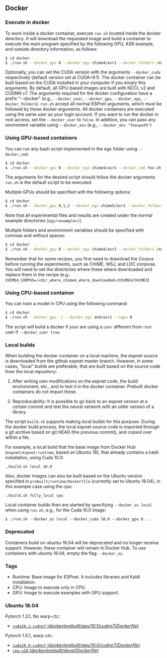 ## Docker

### Execute in docker
To work inside a docker container, execute `run.sh` located inside the docker directory.
It will download the requested image and build a container to execute the main program specified by the following GPU, ASR example, and outside directory information, as follows:
```sh
$ cd docker
$ ./run.sh --docker_gpu 0 --docker_egs chime4/asr1 --docker_folders /export/corpora4/CHiME4/CHiME3 --dlayers 1 --ngpu 1
```
Optionally, you can set the CUDA version with the arguments `--docker_cuda` respectively (default version set at CUDA=9.1). The docker container can be built based on the CUDA installed in your computer if you empty this arguments.
By default, all GPU-based images are built with NCCL v2 and CUDNN v7.
The arguments required for the docker configuration have a prefix "--docker" (e.g., `--docker_user`, `--docker_gpu`, `--docker_egs`, `--docker_folders`). `run.sh` accept all normal ESPnet arguments, which must be followed by these docker arguments.
All docker containers are executed using the same user as your login account. If you want to run the docker in root access, set the `--docker_user` to `false`. In addition, you can pass any enviroment variable using `--docker_env` (e.g., `--docker_env "foo=path"`)

### Using GPU-based containers

You can run any bash script implemented in the egs folder using `--docker_cmd`:
```sh
$ cd docker
$ ./run.sh --docker_gpu 0 --docker_egs chime4/asr1 --docker_cmd foo.sh --arg_1 <arg_1> --arg_2 <arg_2>
```
The arguments for the desired script should follow the docker arguments. `run.sh` is the default script to be executed.

Multiple GPUs should be specified with the following options:
```sh
$ cd docker
$ ./run.sh --docker_gpu 0,1,2 --docker_egs chime5/asr1 --docker_folders /export/corpora4/CHiME5 --ngpu 3
```
Note that all experimental files and results are created under the normal example directories (`egs/<example>/`).

Multiple folders and environment variables should be specified with commas and without spaces:
```sh
$ cd docker
$ ./run.sh --docker_gpu 0 --docker_egs chime4/asr1 --docker_folders /export/corpus/CHiME4,/export/corpus/LDC/LDC93S6B,/export/corpus/LDC/LDC94S13B --docker_env "CHIME4_CORPUS=/export/corpus/CHiME4/CHiME3,WSJ0_CORPUS=/export/corpus/LDC/LDC93S6B,WSJ1_CORPUS=/export/corpus/LDC/LDC94S13B" --ngpu 1
```

Remember that for some recipes, you first need to download the Corpus before running the experiments, such as CHiME, WSJ, and LDC corporas. You will need to set the directories where these where downloaded and replace them in the recipe (e.g.: `CHIME4_CORPUS=/<dir_where_chime4_where_downloaded>/CHiME4/CHiME3`)

### Using CPU-based container

You can train a model in CPU using the following command:
```sh
$ cd docker
$ ./run.sh --docker_gpu -1 --docker_egs an4/asr1 --ngpu 0
```

The script will build a docker if your are using a `user` different from `root` user if `--docker_user true`.


### Local builds

When building the docker container on a local machine, the espnet source is downloaded from the github espnet master branch.
However, in some cases, "local" builds are preferable, that are built based on the source code from the local repository:

1. After writing own modifications on the espnet code, the build environment, etc., and to test it in the docker container. Prebuilt docker containers do not import these.

2. Reproducability: It is possible to go back to an espnet version at a certain commit and test the neural network with an older version of a library.

The script `build.sh` supports making local builds for this purpose. During the docker build process, the local espnet source code is imported through a git archive based on git HEAD (the previous commit), and copied over within a file.

For example, a local build that the base image from Docker Hub (`espnet/espnet:runtime`, based on Ubuntu 16), that already contains a kaldi installation, using Cuda 10.0:
```
./build.sh local 10.0
```

Also, docker images can also be built based on the Ubuntu version specified in `prebuilt/runtime/Dockerfile` (currently set to Ubuntu 18.04), in this example case using the cpu:
```
./build.sh fully_local cpu
```

Local container builds then are started by specifying `--docker_os local` when using `run.sh`, e.g., for the Cuda 10.0 image:
```
$ ./run.sh --docker_os local --docker_cuda 10.0 --docker_gpu 0 ...
```


### Deprecated

Containers build on ubuntu-16.04 will be deprecated and no longer receive support. However, these container will remain in Docker Hub.
To use containers with ubuntu 16.04, empty the flag `--docker_os`.

### Tags

- Runtime: Base image for ESPnet. It includes libraries and Kaldi installation.
- CPU: Image to execute only in CPU.
- GPU: Image to execute examples with GPU support.

### Ubuntu 18.04

Pytorch 1.3.1, No warp-ctc:

- [`cuda10.1-cudnn7` (*docker/prebuilt/gpu/10.1/cudnn7/Dockerfile*)](https://github.com/espnet/espnet/tree/master/docker/prebuilt/devel/gpu/10.1/cudnn7/Dockerfile)

Pytorch 1.0.1, warp-ctc:

- [`cuda10.0-cudnn7` (*docker/prebuilt/gpu/10.0/cudnn7/Dockerfile*)](https://github.com/espnet/espnet/tree/master/docker/prebuilt/devel/gpu/10.0/cudnn7/Dockerfile)
- [`cpu-u18` (*docker/prebuilt/devel/Dockerfile*)](https://github.com/espnet/espnet/tree/master/docker/prebuilt/devel/Dockerfile)